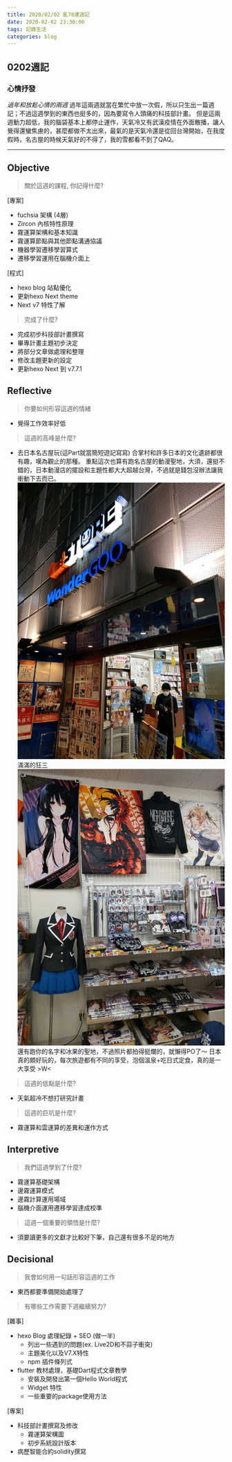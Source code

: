 ```yaml
---
title: 2020/02/02 亂78遭週記
date: 2020-02-02 23:30:00
tags: 記錄生活
categories: blog
---
```

## **0202週記**

### 心情抒發
*過年和放鬆心情的兩週*
過年這兩週就當在繁忙中放一次假，所以只生出一篇週記；不過這週學到的東西也挺多的，因為要寫令人頭痛的科技部計畫。
但是這兩週動力超低，我的腦袋基本上都停止運作，天氣冷又有武漢疫情在外面散播，讓人覺得還蠻焦慮的，甚麼都做不太出來，最氣的是天氣冷還是從回台灣開始，在我度假時，名古屋的時候天氣好的不得了，我的雪都看不到了QAQ。

---
<!-- more -->
## **Objective**

> 關於這週的課程, 你記得什麼?

[專案]
- fuchsia 架構 (4層)
- Zircon 內核特性原理
- 霧運算架構和基本知識
- 霧運算節點與其他節點溝通協議
- 機器學習遷移學習算式
- 遷移學習運用在腦機介面上

[程式]
- hexo blog 站點優化
- 更新hexo Next theme
- Next v7 特性了解

> 完成了什麼?

- 完成初步科技部計畫撰寫
- 畢專計畫主題初步決定
- 將部分文章做處理和整理
- 修改主題更新的設定
- 更新hexo Next 到 v7.7.1


## **Reflective**

> 你要如何形容這週的情緒

* 覺得工作效率好低

> 這週的高峰是什麼?

* 去日本名古屋玩(這Part就當簡短遊記寫寫)
合掌村和許多日本的文化遺跡都很有趣，嘆為觀止的那種。
重點這次也算有跑名古屋的動漫聖地，大須，還挺不錯的，日本動漫店的擺設和主題性都大大超越台灣，不過就是錢包沒辦法讓我衝動下去而已。
![](https://raw.githubusercontent.com/kidneyweakx/img-host/image/image/2020020201.jpg)
滿滿的狂三 
![](https://raw.githubusercontent.com/kidneyweakx/img-host/image/image/2020020202.jpg)
還有跑你的名字和冰果的聖地，不過照片都拍得挺爛的，就懶得PO了～
日本真的頗好玩的，每次旅遊都有不同的享受，泡個溫泉+吃日式定食，真的是一大享受 >W<

> 這週的低點是什麼?

* 天氣超冷不想打研究計畫

> 這週的巨坑是什麼?

* 霧運算和雲運算的差異和運作方式

## **Interpretive**

> 我們這週學到了什麼?

- 霧運算基礎架構
- 邊霧運算模式
- 邊霧計算運用場域
- 腦機介面運用遷移學習達成校準

> 這週一個重要的領悟是什麼?

* 須要讀更多的文獻才比較好下筆，自己還有很多不足的地方

## **Decisional**

> 我會如何用一句話形容這週的工作

* 東西都要準備開始處理了

> 有哪些工作需要下週繼續努力?

[雜事]
- hexo Blog 處理紀錄 + SEO (做一半)
    - 列出一些遇到的問題(ex. Live2D和不蒜子衝突)
    - 主題美化以及V7.X特性
    - npm 插件條列式
- flutter 教材處理，基礎Dart程式文章教學
    - 安裝及開發出第一個Hello World程式
    - Widget 特性
    - 一些重要的package使用方法

[專案]
- 科技部計畫撰寫及修改
    - 霧運算架構圖
    - 初步系統設計版本
- 病歷智能合約solidity撰寫


